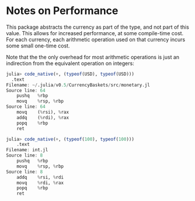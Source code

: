 # Notes on Performance

This package abstracts the currency as part of the type, and not part of this
value. This allows for increased performance, at some compile-time cost. For
each currency, each arithmetic operation used on that currency incurs some small
one-time cost.

Note that the the only overhead for most arithmetic operations is just an
indirection from the equivalent operation on integers:

```julia
julia> code_native(+, (typeof(USD), typeof(USD)))
  .text
Filename: ~/.julia/v0.5/CurrencyBaskets/src/monetary.jl
Source line: 64
    pushq   %rbp
    movq    %rsp, %rbp
Source line: 64
    movq    (%rsi), %rax
    addq    (%rdi), %rax
    popq    %rbp
    ret

julia> code_native(+, (typeof(100), typeof(100)))
    .text
Filename: int.jl
Source line: 8
    pushq   %rbp
    movq    %rsp, %rbp
Source line: 8
    addq    %rsi, %rdi
    movq    %rdi, %rax
    popq    %rbp
    ret
```
